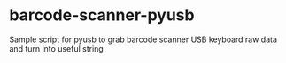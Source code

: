 # barcode-scanner-pyusb
Sample script for pyusb to grab barcode scanner USB keyboard raw data and turn into useful string

